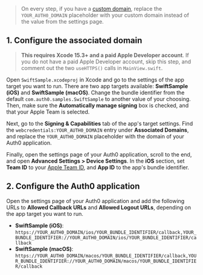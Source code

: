 <!-- markdownlint-disable MD041 -->

> On every step, if you have a [custom domain](https://auth0.com/docs/customize/custom-domains), replace the `YOUR_AUTH0_DOMAIN` placeholder with your custom domain instead of the value from the settings page.

## 1. Configure the associated domain

> **This requires Xcode 15.3+ and a paid Apple Developer account**. If you do not have a paid Apple Developer account, skip this step, and comment out the two `useHTTPS()` calls in `MainView.swift`.

Open `SwiftSample.xcodeproj` in Xcode and go to the settings of the app target you want to run. There are two app targets available: **SwiftSample (iOS)** and **SwiftSample (macOS)**. Change the bundle identifier from the default `com.auth0.samples.SwiftSample` to another value of your choosing. Then, make sure the **Automatically manage signing** box is checked, and that your Apple Team is selected.

Next, go to the **Signing & Capabilities** tab of the app's target settings. Find the `webcredentials:YOUR_AUTH0_DOMAIN` entry under **Associated Domains**, and replace the `YOUR_AUTH0_DOMAIN` placeholder with the domain of your Auth0 application.

Finally, open the settings page of your Auth0 application, scroll to the end, and open **Advanced Settings > Device Settings**. In the **iOS** section, set **Team ID** to your [Apple Team ID](https://developer.apple.com/help/account/manage-your-team/locate-your-team-id/), and **App ID** to the app's bundle identifier.

## 2. Configure the Auth0 application

Open the settings page of your Auth0 application and add the following URLs to **Allowed Callback URLs** and **Allowed Logout URLs**, depending on the app target you want to run.

- **SwiftSample (iOS)**: `https://YOUR_AUTH0_DOMAIN/ios/YOUR_BUNDLE_IDENTIFIER/callback,YOUR_BUNDLE_IDENTIFIER://YOUR_AUTH0_DOMAIN/ios/YOUR_BUNDLE_IDENTIFIER/callback`
- **SwiftSample (macOS)**: `https://YOUR_AUTH0_DOMAIN/macos/YOUR_BUNDLE_IDENTIFIER/callback,YOUR_BUNDLE_IDENTIFIER://YOUR_AUTH0_DOMAIN/macos/YOUR_BUNDLE_IDENTIFIER/callback`
